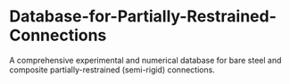 # Database-for-Partially-Restrained-Connections
A comprehensive experimental and numerical database for bare steel and composite partially-restrained (semi-rigid) connections.
